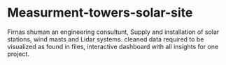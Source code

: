 # Measurment-towers-solar-site

Firnas shuman an engineering consultunt, Supply and installation of solar stations, wind masts and Lidar systems.
cleaned data required to be visualized as found in files, interactive dashboard with all insights for one project.
